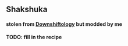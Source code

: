 ## Shakshuka
#### stolen from [Downshiftology](https://downshiftology.com/recipes/shakshuka/) but modded by me

**TODO: fill in the recipe**

